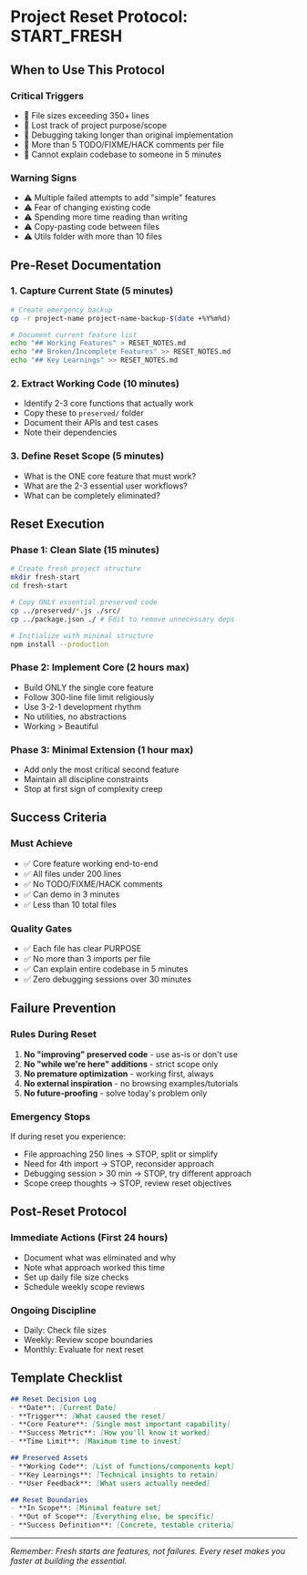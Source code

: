 # Project Reset Protocol: START_FRESH

## When to Use This Protocol

### Critical Triggers
- 🚨 File sizes exceeding 350+ lines
- 🚨 Lost track of project purpose/scope
- 🚨 Debugging taking longer than original implementation
- 🚨 More than 5 TODO/FIXME/HACK comments per file
- 🚨 Cannot explain codebase to someone in 5 minutes

### Warning Signs
- ⚠️ Multiple failed attempts to add "simple" features
- ⚠️ Fear of changing existing code
- ⚠️ Spending more time reading than writing
- ⚠️ Copy-pasting code between files
- ⚠️ Utils folder with more than 10 files

## Pre-Reset Documentation

### 1. Capture Current State (5 minutes)
```bash
# Create emergency backup
cp -r project-name project-name-backup-$(date +%Y%m%d)

# Document current feature list
echo "## Working Features" > RESET_NOTES.md
echo "## Broken/Incomplete Features" >> RESET_NOTES.md
echo "## Key Learnings" >> RESET_NOTES.md
```

### 2. Extract Working Code (10 minutes)
- Identify 2-3 core functions that actually work
- Copy these to `preserved/` folder
- Document their APIs and test cases
- Note their dependencies

### 3. Define Reset Scope (5 minutes)
- What is the ONE core feature that must work?
- What are the 2-3 essential user workflows?
- What can be completely eliminated?

## Reset Execution

### Phase 1: Clean Slate (15 minutes)
```bash
# Create fresh project structure
mkdir fresh-start
cd fresh-start

# Copy ONLY essential preserved code
cp ../preserved/*.js ./src/
cp ../package.json ./ # Edit to remove unnecessary deps

# Initialize with minimal structure
npm install --production
```

### Phase 2: Implement Core (2 hours max)
- Build ONLY the single core feature
- Follow 300-line file limit religiously
- Use 3-2-1 development rhythm
- No utilities, no abstractions
- Working > Beautiful

### Phase 3: Minimal Extension (1 hour max)
- Add only the most critical second feature
- Maintain all discipline constraints
- Stop at first sign of complexity creep

## Success Criteria

### Must Achieve
- ✅ Core feature working end-to-end
- ✅ All files under 200 lines
- ✅ No TODO/FIXME/HACK comments
- ✅ Can demo in 3 minutes
- ✅ Less than 10 total files

### Quality Gates
- ✅ Each file has clear PURPOSE
- ✅ No more than 3 imports per file
- ✅ Can explain entire codebase in 5 minutes
- ✅ Zero debugging sessions over 30 minutes

## Failure Prevention

### Rules During Reset
1. **No "improving" preserved code** - use as-is or don't use
2. **No "while we're here" additions** - strict scope only
3. **No premature optimization** - working first, always
4. **No external inspiration** - no browsing examples/tutorials
5. **No future-proofing** - solve today's problem only

### Emergency Stops
If during reset you experience:
- File approaching 250 lines → STOP, split or simplify
- Need for 4th import → STOP, reconsider approach
- Debugging session > 30 min → STOP, try different approach
- Scope creep thoughts → STOP, review reset objectives

## Post-Reset Protocol

### Immediate Actions (First 24 hours)
- Document what was eliminated and why
- Note what approach worked this time
- Set up daily file size checks
- Schedule weekly scope reviews

### Ongoing Discipline
- Daily: Check file sizes
- Weekly: Review scope boundaries
- Monthly: Evaluate for next reset

## Template Checklist

```markdown
## Reset Decision Log
- **Date**: [Current Date]
- **Trigger**: [What caused the reset]
- **Core Feature**: [Single most important capability]
- **Success Metric**: [How you'll know it worked]
- **Time Limit**: [Maximum time to invest]

## Preserved Assets
- **Working Code**: [List of functions/components kept]
- **Key Learnings**: [Technical insights to retain]
- **User Feedback**: [What users actually needed]

## Reset Boundaries
- **In Scope**: [Minimal feature set]
- **Out of Scope**: [Everything else, be specific]
- **Success Definition**: [Concrete, testable criteria]
```

---

*Remember: Fresh starts are features, not failures. Every reset makes you faster at building the essential.*